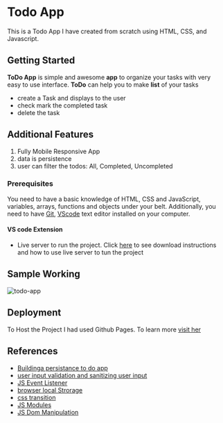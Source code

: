 # Todo App

This is a Todo App I have created from scratch using HTML, CSS, and Javascript.


## Getting Started

**ToDo App** is simple and awesome **app** to organize your tasks with very easy to use interface. **ToDo** can help you to make **list** of your tasks

- create a Task and displays to the user
- check mark the completed task
- delete the task

## Additional Features

1. Fully Mobile Responsive App
2. data is persistence
3. user can filter the todos: All, Completed, Uncompleted

### Prerequisites

You need to have a basic knowledge of HTML, CSS and JavaScript, variables, arrays, functions and objects under your belt. Additionally, you need to have [Git](https://gist.github.com/derhuerst/1b15ff4652a867391f03),   [VScode](https://code.visualstudio.com/download) text editor installed on your computer.

#### VS code Extension
- Live server to run the project. Click [here](https://marketplace.visualstudio.com/items?itemName=ritwickdey.LiveServer#:~:text=Open%20a%20HTML%20file%20and,on%20Open%20with%20Live%20Server%20.&text=Open%20the%20Command%20Pallete%20by,Server%20to%20stop%20a%20server.) to see download instructions and how to use live server to tun the project

## Sample Working

![todo-app](https://github.com/ialtafshaikh/static-files/raw/master/gifs/todo-app-demo.gif)


## Deployment

To Host the Project I had used Github Pages. To learn more [visit her](https://towardsdatascience.com/how-to-create-a-free-github-pages-website-53743d7524e1)


## References
- [Buildinga persistance to do app](https://freshman.tech/todo-list)
- [user input validation and sanitizing user input](https://linguinecode.com/post/validate-sanitize-user-input-javascript)
- [JS Event Listener](https://developer.mozilla.org/en-US/docs/Web/API/EventListener)
- [browser local Strorage](https://developer.mozilla.org/en-US/docs/Web/API/Window/localStorage)
- [css transition](https://developer.mozilla.org/en-US/docs/Web/CSS/CSS_Transitions/Using_CSS_transitions)
- [JS Modules](https://developer.mozilla.org/en-US/docs/Web/JavaScript/Guide/Modules)
- [JS Dom Manipulation](https://developer.mozilla.org/en-US/docs/Learn/JavaScript/Client-side_web_APIs/Manipulating_documents)

